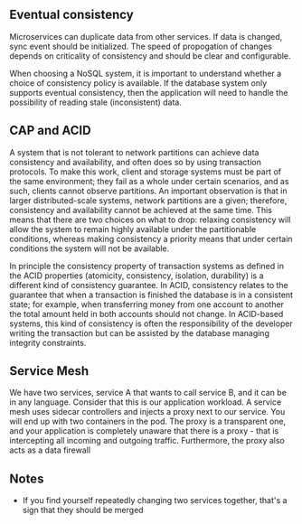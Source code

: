 ## Eventual consistency

Microservices can duplicate data from other services. If data is changed, sync event should be initialized. The speed of propogation of changes depends on criticality of consistency and should be clear and configurable.

When choosing a NoSQL system, it is important to understand whether a choice of consistency policy is
available. If the database system only supports eventual consistency, then the application will need to handle
the possibility of reading stale (inconsistent) data.

## CAP and ACID

A system that is not tolerant to network partitions can achieve data consistency and availability, and often does so by using transaction protocols. To make this work, client and storage systems must be part of the same environment; they fail as a whole under certain scenarios, and as such, clients cannot observe partitions. An important observation is that in larger distributed-scale systems, network partitions are a given; therefore, consistency and availability cannot be achieved at the same time. This means that there are two choices on what to drop: relaxing consistency will allow the system to remain highly available under the partitionable conditions, whereas making consistency a priority means that under certain conditions the system will not be available.

In principle the consistency property of transaction systems as defined in the ACID properties (atomicity, consistency, isolation, durability) is a different kind of consistency guarantee. In ACID, consistency relates to the guarantee that when a transaction is finished the database is in a consistent state; for example, when transferring money from one account to another the total amount held in both accounts should not change. In ACID-based systems, this kind of consistency is often the responsibility of the developer writing the transaction but can be assisted by the database managing integrity constraints.

## Service Mesh

We have two services, service A that wants to call service B, and it can be in any language. Consider that this is our application workload. A service mesh uses sidecar controllers and injects a proxy next to our service. You will end up with two containers in the pod. The proxy is a transparent one, and your application is completely unaware that there is a proxy - that is intercepting all incoming and outgoing traffic. Furthermore, the proxy also acts as a data firewall

## Notes

- If you find yourself repeatedly changing two services together, that's a sign that they should be merged